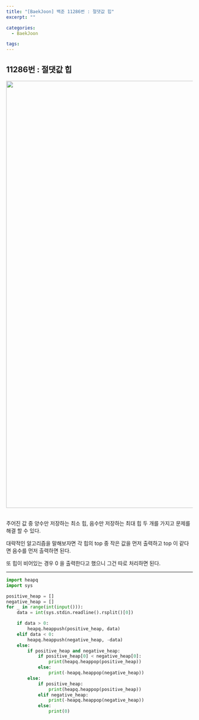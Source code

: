 ```yaml
---
title: "[BaekJoon] 백준 11286번 : 절댓값 힙"
excerpt: ""

categories:
  - BaekJoon

tags:
---
```


## 11286번 : 절댓값 힙

<center><img width="1155" alt="ABS HEAP" src="https://user-images.githubusercontent.com/54533309/94535631-c2109900-027c-11eb-84d4-0041ba9f7f45.png">
</center>

<br>

주어진 값 중 양수만 저장하는 최소 힙, 음수만 저장하는 최대 힙 두 개를 가지고 문제를 해결 할 수 있다.

대략적인 알고리즘을 말해보자면 각 힙의 top 중 작은 값을 먼저 출력하고 top 이 같다면 음수를 먼저 출력하면 된다.

또 힙이 비어있는 경우 0 을 출력한다고 했으니 그건 따로 처리하면 된다.

---

```python
import heapq
import sys

positive_heap = []
negative_heap = []
for _ in range(int(input())):
	data = int(sys.stdin.readline().rsplit()[0])

	if data > 0:
		heapq.heappush(positive_heap, data)
	elif data < 0:
		heapq.heappush(negative_heap, -data)
	else:
		if positive_heap and negative_heap:
			if positive_heap[0] < negative_heap[0]:
				print(heapq.heappop(positive_heap))
			else:
				print(-heapq.heappop(negative_heap))
		else:
			if positive_heap:
				print(heapq.heappop(positive_heap))
			elif negative_heap:
				print(-heapq.heappop(negative_heap))
			else:
				print(0)
```

<br>